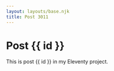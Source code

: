 ```yaml
---
layout: layouts/base.njk
title: Post 3011
---
```


# Post {{ id }}

This is post {{ id }} in my Eleventy project.

